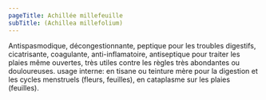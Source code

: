 ```yaml
---
pageTitle: Achillée millefeuille
subTitle: (Achillea millefolium)
---
```


Antispasmodique, décongestionnante, peptique pour les troubles digestifs, cicatrisante, coagulante, anti-inflamatoire, antiseptique pour traiter les plaies même ouvertes, très utiles contre les règles très abondantes ou douloureuses.
usage interne: en tisane ou teinture mère pour la digestion et les cycles menstruels (fleurs, feuilles), en cataplasme sur les plaies (feuilles).
